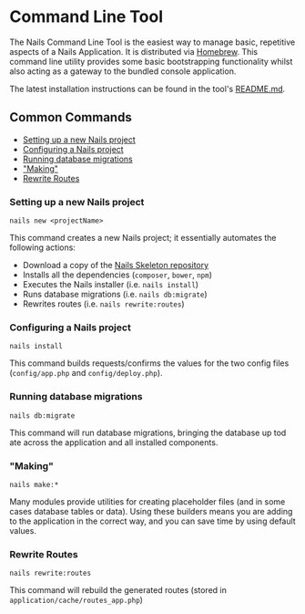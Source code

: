 # Command Line Tool

The Nails Command Line Tool is the easiest way to manage basic, repetitive aspects of a Nails Application. It is
distributed via [Homebrew](http://brew.sh). This command line utility provides some basic bootstrapping functionality
whilst also acting as a gateway to the bundled console application.

The latest installation instructions can be found in the tool's
[README.md](https://github.com/nails/command-line-tool).

## Common Commands

- [Setting up a new Nails project](#setting-up-a-new-nails-project)
- [Configuring a Nails project](#configuring-a-nails-project)
- [Running database migrations](#running-database-migrations)
- ["Making"](#making)
- [Rewrite Routes](#rewrite-routes)

### Setting up a new Nails project

    nails new <projectName>

This command creates a new Nails project; it essentially automates the following actions:

- Download a copy of the [Nails Skeleton repository](https://github.com/nails/skeleton-app)
- Installs all the dependencies (`composer`, `bower`, `npm`)
- Executes the Nails installer (i.e. `nails install`)
- Runs database migrations (i.e. `nails db:migrate`)
- Rewrites routes (i.e. `nails rewrite:routes`)

### Configuring a Nails project

    nails install

This command builds requests/confirms the values for the two config files (`config/app.php` and `config/deploy.php`).

### Running database migrations

    nails db:migrate

This command will run database migrations, bringing the database up tod ate across the application and all installed components.

### "Making"

    nails make:*

Many modules provide utilities for creating placeholder files (and in some cases database tables or data). Using these
builders means you are adding to the application in the correct way, and you can save time by using default values.

### Rewrite Routes

    nails rewrite:routes

This command will rebuild the generated routes (stored in `application/cache/routes_app.php`)
